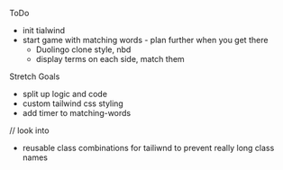 ToDo 

- init tialwind
- start game with matching words - plan further when you get there
    - Duolingo clone style, nbd
    - display terms on each side, match them 

Stretch Goals
- split up logic and  code
- custom tailwind css styling
- add  timer to matching-words



// look into
- reusable class combinations for tailiwnd to prevent really long class names